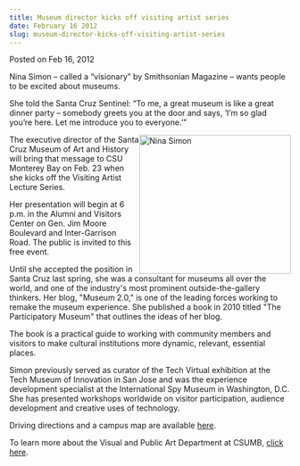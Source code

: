 ```yaml
---
title: Museum director kicks off visiting artist series
date: February 16 2012
slug: museum-director-kicks-off-visiting-artist-series
---
```


 



<span class="date">Posted on Feb 16, 2012    </span>
<p>Nina Simon &#x2013; called a &#x201C;visionary&#x201D; by Smithsonian Magazine &#x2013;
wants people to be excited about museums.</p>
<p>She told the Santa Cruz Sentinel: &#x201C;To me, a great museum is like
a great dinner party &#x2013; somebody greets you at the door and says,
&#x2018;I&#x2019;m so glad you&#x2019;re here. Let me introduce you to everyone.&#x2019;&#x201D;</p>
<p><img alt="Nina Simon" src="https://news.csumb.edu/sites/default/files/65/attachments/news/images/nina_simon.jpg" style="float:right; width:271px; height:249px">The executive
director of the Santa Cruz Museum of Art and History will bring
that message to CSU Monterey Bay on Feb. 23 when she kicks off the
Visiting Artist Lecture Series.</img></p>
<p>Her presentation will begin at 6 p.m. in the Alumni and Visitors
Center on Gen. Jim Moore Boulevard and Inter-Garrison Road. The
public is invited to this free event.</p>
<p>Until she accepted the position in Santa Cruz last spring, she
was a consultant for museums all over the world, and one of the
industry&apos;s most prominent outside-the-gallery thinkers. Her blog,
&quot;Museum 2.0,&quot; is one of the leading forces working to remake the
museum experience. She published a book in 2010 titled &quot;The
Participatory Museum&quot; that outlines the ideas of her blog.</p>
<p>The book is a practical guide to working with community members
and visitors to make cultural institutions more dynamic, relevant,
essential places.</p>
<p>Simon previously served as curator of the Tech Virtual
exhibition at the Tech Museum of Innovation in San Jose and was the
experience development specialist at the International Spy Museum
in Washington, D.C. She has presented workshops worldwide on
visitor participation, audience development and creative uses of
technology.</p>
<p>Driving directions and a campus map are available <a href="https://csumb.edu/map" rel="nofollow">here</a>.&#xA0;</p>
<p>To learn more about the Visual and Public Art Department at
CSUMB, <a href="https://vpa.csumb.edu/vpa-home-page" rel="nofollow">click here</a>.&#xA0;</p>
<p><br>
&#xA0;</br></p>





```
